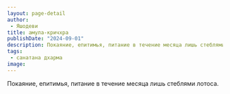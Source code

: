 ```yaml
---
layout: page-detail
author:
 - Яшодеви
title: амула-кричхра
publishDate: "2024-09-01"
description: Покаяние, епитимья, питание в течение месяца лишь стеблями лотоса.
tags:
 - санатана дхарма
image: 
---
```


Покаяние, епитимья, питание в течение месяца лишь стеблями лотоса.

